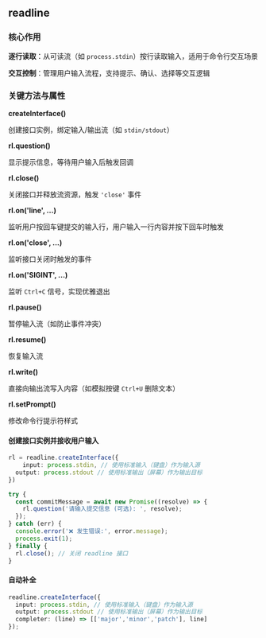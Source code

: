 ## readline



### 核心作用

**逐行读取**：从可读流（如 `process.stdin`）按行读取输入，适用于命令行交互场景

**交互控制**：管理用户输入流程，支持提示、确认、选择等交互逻辑



### 关键方法与属性

**createInterface()**

创建接口实例，绑定输入/输出流（如 `stdin/stdout`）

**rl.question()**

显示提示信息，等待用户输入后触发回调

**rl.close()**

关闭接口并释放流资源，触发 `'close'` 事件

**rl.on('line', ...)**

监听用户按回车键提交的输入行，用户输入一行内容并按下回车时触发

**rl.on('close', ...)**

监听接口关闭时触发的事件

**rl.on('SIGINT', ...)**

监听 `Ctrl+C` 信号，实现优雅退出

**rl.pause()**

暂停输入流（如防止事件冲突）

**rl.resume()**

恢复输入流

**rl.write()**

直接向输出流写入内容（如模拟按键 `Ctrl+U` 删除文本）

**rl.setPrompt()**

修改命令行提示符样式





#### 创建接口实例并接收用户输入

```ts
rl = readline.createInterface({ 
	input: process.stdin, // 使用标准输入（键盘）作为输入源
  output: process.stdout // 使用标准输出（屏幕）作为输出目标
})

try {
  const commitMessage = await new Promise((resolve) => {
    rl.question('请输入提交信息 (可选): ', resolve);
  });
} catch (err) {
  console.error('❌ 发生错误:', error.message);
  process.exit(1);
} finally {
  rl.close(); // 关闭 readline 接口
}
```

#### 自动补全

```ts
readline.createInterface({
  input: process.stdin, // 使用标准输入（键盘）作为输入源
  output: process.stdout // 使用标准输出（屏幕）作为输出目标
  completer: (line) => [['major','minor','patch'], line]
});
```

